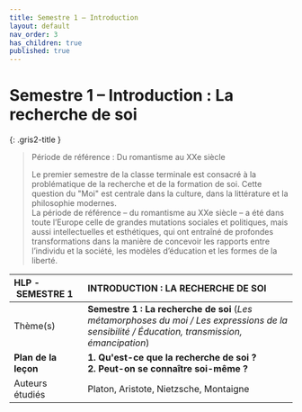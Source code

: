 ```yaml
---
title: Semestre 1 – Introduction
layout: default
nav_order: 3
has_children: true
published: true
---
```

# Semestre 1 – Introduction : La recherche de soi

{: .gris2-title }
> Période de référence : Du romantisme au XXe siècle
>
> Le premier semestre de la classe terminale est consacré à la problématique de la recherche et de la formation de soi. Cette question du "Moi" est centrale dans la culture, dans la littérature et la philosophie modernes.  
La période de référence – du romantisme au XXe siècle – a été dans toute l’Europe celle de grandes mutations sociales et politiques, mais aussi intellectuelles et esthétiques, qui ont entraîné de profondes transformations dans la manière de concevoir les rapports entre l’individu et la société, les modèles d’éducation et les formes de la liberté.

| HLP - SEMESTRE 1 | INTRODUCTION : LA RECHERCHE DE SOI |
|:-------------|:------------------|
| Thème(s)           | **Semestre 1 : La recherche de soi** (*Les métamorphoses du moi / Les expressions de la sensibilité / Éducation, transmission, émancipation*) | 
|**Plan de la leçon**           | **1. Qu'est-ce que la recherche de soi ?<br />2. Peut-on se connaître soi-même ?** | 
| Auteurs étudiés | Platon, Aristote, Nietzsche, Montaigne   | 